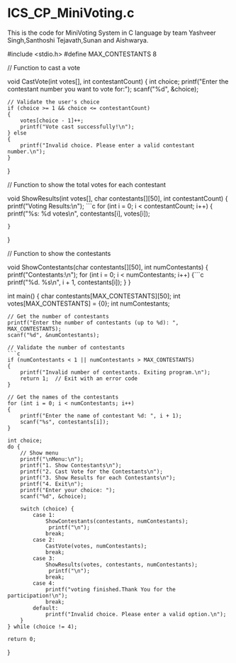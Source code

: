 # ICS_CP_MiniVoting.c
This is the code for MiniVoting System in C language by team Yashveer Singh,Santhoshi Tejavath,Sunan and Aishwarya.

#include <stdio.h>
#define MAX_CONTESTANTS 8 


// Function to cast a vote

void CastVote(int votes[], int contestantCount)
 {
    int choice;
    printf("Enter the contestant number you want to vote for:");
    scanf("%d", &choice);

    // Validate the user's choice
    if (choice >= 1 && choice <= contestantCount)
    {
        votes[choice - 1]++;
        printf("Vote cast successfully!\n");
    } else 
    {
        printf("Invalid choice. Please enter a valid contestant number.\n");
    }
}


// Function to show the total votes for each contestant


void ShowResults(int votes[], char contestants[][50], int contestantCount) {
    printf("Voting Results:\n");
    ```c
    for (int i = 0; i < contestantCount; i++) 
    {
        printf("%s: %d votes\n", contestants[i], votes[i]);
        
    }
}

// Function to show the contestants


void ShowContestants(char contestants[][50], int numContestants)
 {
    printf("Contestants:\n");
    for (int i = 0; i < numContestants; i++) 
    {```c
        printf("%d. %s\n", i + 1, contestants[i]);
    }
}

int main() {
    char contestants[MAX_CONTESTANTS][50];
    int votes[MAX_CONTESTANTS] = {0};
    int numContestants;

    // Get the number of contestants
    printf("Enter the number of contestants (up to %d): ", MAX_CONTESTANTS);
    scanf("%d", &numContestants);

    // Validate the number of contestants
    ```c
    if (numContestants < 1 || numContestants > MAX_CONTESTANTS) 
    {
        printf("Invalid number of contestants. Exiting program.\n");
        return 1;  // Exit with an error code
    }

    // Get the names of the contestants
    for (int i = 0; i < numContestants; i++)
    {
        printf("Enter the name of contestant %d: ", i + 1);
        scanf("%s", contestants[i]);
    }

    int choice;
    do {
        // Show menu
        printf("\nMenu:\n");
        printf("1. Show Contestants\n");
        printf("2. Cast Vote for the Contestants\n");
        printf("3. Show Results for each Contestants\n");
        printf("4. Exit\n");
        printf("Enter your choice: ");
        scanf("%d", &choice);

        switch (choice) {
            case 1:
                ShowContestants(contestants, numContestants);
                 printf("\n");
                break;
            case 2:
                CastVote(votes, numContestants);
                break;
            case 3:
                ShowResults(votes, contestants, numContestants);
                 printf("\n");
                break;
            case 4:
                printf("voting finished.Thank You for the participation!\n");
                break;
            default:
                printf("Invalid choice. Please enter a valid option.\n");
        }
    } while (choice != 4);

    return 0;  
}
